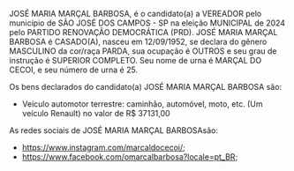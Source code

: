 JOSÉ MARIA MARÇAL BARBOSA, é o candidato(a) a VEREADOR pelo município de SÃO JOSÉ DOS CAMPOS - SP na eleição MUNICIPAL de 2024 pelo PARTIDO RENOVAÇÃO DEMOCRÁTICA (PRD). JOSÉ MARIA MARÇAL BARBOSA é CASADO(A), nasceu em 12/09/1952, se declara do gênero MASCULINO da cor/raça PARDA, sua ocupação é OUTROS e seu grau de instrução é SUPERIOR COMPLETO. Seu nome de urna é MARÇAL DO CECOI, e seu número de urna é 25.

Os bens declarados do candidato(a) JOSÉ MARIA MARÇAL BARBOSA são: 
- Veículo automotor terrestre: caminhão, automóvel, moto, etc. (Um veículo Renault) no valor de R$ 37131,00

As redes sociais de JOSÉ MARIA MARÇAL BARBOSAsão:
- https://www.instagram.com/marcaldocecoi/;
- https://www.facebook.com/omarcalbarbosa?locale=pt_BR;